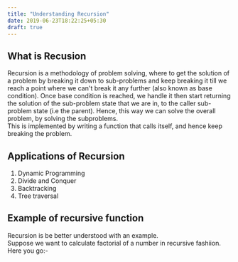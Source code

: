 ```yaml
---
title: "Understanding Recursion"
date: 2019-06-23T18:22:25+05:30
draft: true
---
```

## What is Recusion  
Recursion is a methodology of problem solving, where to get the solution of a problem by breaking it down to sub-problems and keep breaking it till we reach a point where we can't break it any further (also known as base condition). Once base condition is reached, we handle it then start returning the solution of the sub-problem state that we are in, to the caller sub-problem state (i.e the parent). 
Hence, this way we can solve the overall problem, by solving the subproblems.  
This is implemented by writing a function that calls itself, and hence keep breaking the problem.  
## Applications of Recursion  
1. Dynamic Programming
2. Divide and Conquer
3. Backtracking 
4. Tree traversal

## Example of recursive function

Recursion is be better understood with an example.  
Suppose we want to calculate factorial of a number in recursive fashiion. Here you go:-  
